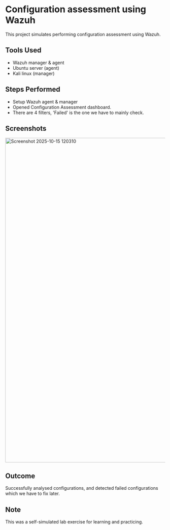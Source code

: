 # Configuration assessment using Wazuh
This project simulates performing configuration assessment using Wazuh.

## Tools Used
- Wazuh manager & agent
- Ubuntu server (agent)
- Kali linux (manager)

## Steps Performed
- Setup Wazuh agent & manager
- Opened Configuration Assessment dashboard.
- There are 4 filters, 'Failed' is the one we have to mainly check.

## Screenshots
<img width="1920" height="1020" alt="Screenshot 2025-10-15 120310" src="https://github.com/user-attachments/assets/8e65f9f3-e18c-4cea-922b-166bc12cd791" />

## Outcome
Successfully analysed configurations, and detected failed configurations which we have to fix later.

## Note
This was a self-simulated lab exercise for learning and practicing.
